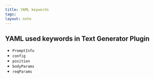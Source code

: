 ```yaml
---
title: YAML keywords
tags: 
layout: note 
---
```

## YAML used keywords in Text Generator Plugin 

* `PromptInfo`
* `config`
* `position`
* `bodyParams`
* `reqParams`